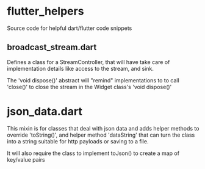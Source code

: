 # flutter_helpers
Source code for helpful dart/flutter code snippets

## broadcast_stream.dart
Defines a class for a StreamController, that will have take care of
implementation details like access to the stream, and sink.

The 'void dispose()' abstract will "remind" implementations to
to call 'close()' to close the stream in the Widget class's 'void dispose()'

# json_data.dart
This mixin is for classes that deal with json data and adds helper methods
to override 'toString()', and helper method 'dataString' that can turn
the class into a string suitable for http payloads or saving to a file.

It will also require the class to implement toJson() to create a map
of key/value pairs

